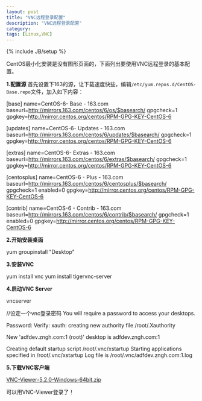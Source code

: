 ```yaml
---
layout: post
title: "VNC远程登录配置"
description: "VNC远程登录配置"
category: 
tags: [Linux,VNC]
---
```

{% include JB/setup %}

CentOS最小化安装是没有图形页面的，下面列出要使用VNC远程登录的基本配置。

**1.配置源**
首先设置下163的源，让下载速度快些，编辑`/etc/yum.repos.d/CentOS-Base.repo`文件，加入如下内容：


  [base]
  name=CentOS-6- Base - 163.com
  baseurl=http://mirrors.163.com/centos/6/os/$basearch/
  gpgcheck=1
  gpgkey=http://mirror.centos.org/centos/RPM-GPG-KEY-CentOS-6
   
  [updates]
  name=CentOS-6- Updates - 163.com
  baseurl=http://mirrors.163.com/centos/6/updates/$basearch/
  gpgcheck=1
  gpgkey=http://mirror.centos.org/centos/RPM-GPG-KEY-CentOS-6
   
  [extras]
  name=CentOS-6- Extras - 163.com
  baseurl=http://mirrors.163.com/centos/6/extras/$basearch/
  gpgcheck=1
  gpgkey=http://mirror.centos.org/centos/RPM-GPG-KEY-CentOS-6
   
  [centosplus]
  name=CentOS-6 - Plus - 163.com
  baseurl=http://mirrors.163.com/centos/6/centosplus/$basearch/
  gpgcheck=1
  enabled=0
  gpgkey=http://mirror.centos.org/centos/RPM-GPG-KEY-CentOS-6
   
  [contrib]
  name=CentOS-6 - Contrib - 163.com
  baseurl=http://mirrors.163.com/centos/6/contrib/$basearch/
  gpgcheck=1
  enabled=0
  gpgkey=http://mirror.centos.org/centos/RPM-GPG-KEY-CentOS-6


**2.开始安装桌面**


  yum groupinstall "Desktop"


**3.安装VNC**


  yum install vnc
  yum install tigervnc-server


**4.启动VNC Server**


  vncserver
  
  //设定一个vnc登录密码
  You will require a password to access your desktops.
  
  Password:
  Verify:
  xauth:  creating new authority file /root/.Xauthority
  
  New 'adfdev.zngh.com:1 (root)' desktop is adfdev.zngh.com:1
  
  Creating default startup script /root/.vnc/xstartup
  Starting applications specified in /root/.vnc/xstartup
  Log file is /root/.vnc/adfdev.zngh.com:1.log


**5.下载VNC客户端**

[VNC-Viewer-5.2.0-Windows-64bit.zip](http://www.realvnc.com/download/binary/1542/)

可以用VNC-Viewer登录了！
